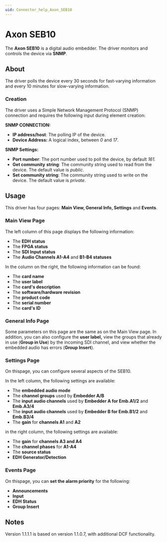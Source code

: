 ```yaml
---
uid: Connector_help_Axon_SEB10
---
```


# Axon SEB10

The **Axon SEB10** is a digital audio embedder. The driver monitors and controls the device via **SNMP**.

## About

The driver polls the device every 30 seconds for fast-varying information and every 10 minutes for slow-varying information.

### Creation

The driver uses a Simple Network Management Protocol (SNMP) connection and requires the following input during element creation:

**SNMP CONNECTION:**

- **IP address/host**: The polling IP of the device.
- **Device Address:** A logical index, between *0* and *17*.

**SNMP Settings:**

- **Port number**: The port number used to poll the device, by default *161.*
- **Get community** **string**: The community string used to read from the device. The default value is *public*.
- **Set community string**: The community string used to write on the device. The default value is *private*.

## Usage

This driver has four pages: **Main View, General Info, Settings** and **Events**.

### Main View Page

The left column of this page displays the following information:

- The **EDH status**
- The **FPGA status**
- The **SDI Input status**
- The **Audio Channels A1-A4** and **B1-B4 statuses**

In the column on the right, the following information can be found:

- The **card name**
- The **user label**
- The **card's description**
- The **software/hardware revision**
- The **product code**
- The **serial number**
- The **card's ID**

### General Info Page

Some parameters on this page are the same as on the Main View page. In addition, you can also configure the **user label,** view the groups that already in use (**Group in Use**) by the incoming SDI channel, and view whether the embedded audio has errors (**Group Insert**).

### Settings Page

On thispage, you can configure several aspects of the SEB10.

In the left column, the following settings are available:

- The **embedded audio mode**
- The **channel groups** used by **Embedder A/B**
- The **input audio channels** used by **Embedder A for Emb.A1/2** and **Emb.A3/4**
- The **input audio channels** used by **Embedder B for Emb.B1/2** and **Emb.B3/4**
- The **gain** for **channels A1** and **A2**

in the right column, the following settings are available:

- The **gain** for **channels A3 and A4**
- The **channel phases** for **A1-A4**
- The **source status**
- **EDH Generator/Detection**

### Events Page

On thispage, you can **set the alarm priority** for the following:

- **Announcements**
- **Input**
- **EDH Status**
- **Group Insert**

## Notes

Version 1.1.1.1 is based on version 1.1.0.7, with additional DCF functionality.
